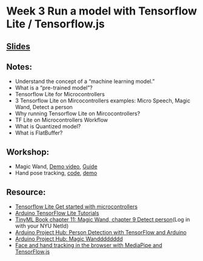 # Week 3 Run a model with Tensorflow Lite / Tensorflow.js

## [Slides](https://docs.google.com/presentation/d/1AM6FtkjbCZvBt1OjF6PikLbEu6eSvWovtNKj-Dxm1Gc/edit?usp=sharing)

## Notes:
- Understand the concept of a “machine learning model.”
- What is a “pre-trained model”?
- Tensorflow Lite for Microcontrollers
- 3 Tensorflow Lite on Mircocontrollers examples: Micro Speech, Magic Wand, Detect a person
- Why running Tensorflow Lite on Mircocontrollers?
- TF Lite on Microcontrollers Workflow
- What is Quantized model?
- What is FlatBuffer?

## Workshop:
- Magic Wand, [Demo video](https://youtu.be/E42RYOEqfyA), [Guide](../Examples/magic_wand)
- Hand pose tracking, [code](../Examples/handpose_led), [demo](https://www.loom.com/share/d1161bc584954122ab9757974fd02309)

## Resource:
- [Tensorflow Lite Get started with microcontrollers](https://www.tensorflow.org/lite/microcontrollers/get_started)
- [Arduino TensorFlow Lite Tutorials](https://github.com/arduino/ArduinoTensorFlowLiteTutorials)
- [TinyML Book chapter 11: Magic Wand, chapter 9 Detect person](https://learning-oreilly-com.proxy.library.nyu.edu/library/view/tinyml/9781492052036/)(Log in with your NYU NetId)
- [Arduino Project Hub: Person Detection with TensorFlow and Arduino](https://create.arduino.cc/projecthub/little_lookout/person-detection-with-tensorflow-and-arduino-47ae01)
- [Arduino Project Hub: Magic Wandddddddd](https://create.arduino.cc/projecthub/team-182/magic-wandddddddd-ea87db)
- [Face and hand tracking in the browser with MediaPipe and TensorFlow.js](https://blog.tensorflow.org/2020/03/face-and-hand-tracking-in-browser-with-mediapipe-and-tensorflowjs.html)
